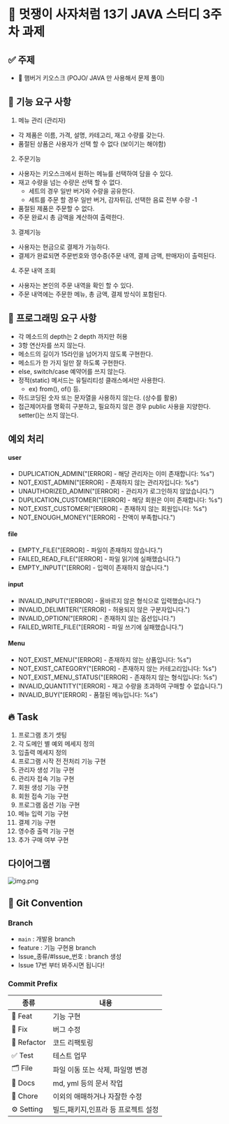 # 🦁 멋쟁이 사자처럼 13기 JAVA 스터디 3주차 과제

## ✅ 주제
- 🍔 햄버거 키오스크 (POJO/ JAVA 만 사용해서 문제 풀이)

## 📌 기능 요구 사항
1. 메뉴 관리 (관리자)
- 각 제품은 이름, 가격, 설명, 카테고리, 재고 수량를 갖는다.
-  품절된 상품은 사용자가 선택 할 수 없다 (보이기는 해야함)
2. 주문기능
- 사용자는 키오스크에서 원하는 메뉴를 선택하여 담을 수 있다.
-  재고 수량을 넘는 수량은 선택 할 수 없다.
    - 세트의 경우 일반 버거와 수량을 공유한다.
    - 세트를 주문 할 경우 일반 버거, 감자튀김, 선택한 음료 전부 수량 -1
- 품절된 제품은 주문할 수 없다.
- 주문 완료시 총 금액을 계산하여 출력한다.
3. 결제기능
- 사용자는 현금으로 결제가 가능하다.
- 결제가 완료되면 주문번호와 영수증(주문 내역, 결제 금액, 판매자)이 출력된다.
4. 주문 내역 조회
- 사용자는 본인의 주문 내역을 확인 할 수 있다.
- 주문 내역에는 주문한 메뉴, 총 금액, 결제 방식이 포함된다.

## 📌 프로그래밍 요구 사항
- 각 메소드의 depth는 2 depth 까지만 허용
- 3항 연산자를 쓰지 않는다.
- 메소드의 길이가 15라인을 넘어가지 않도록 구현한다.
- 메소드가 한 가지 일만 잘 하도록 구현한다.
- else, switch/case 예약어를 쓰지 않는다.
- 정적(static) 메서드는 유틸리티성 클래스에서만 사용한다.
    - ex) from(), of() 등.
- 하드코딩된 숫자 또는 문자열을 사용하지 않는다. (상수를 활용)
-  접근제어자를 명확히 구분하고, 필요하지 않은 경우 public 사용을 지양한다. setter()는 쓰지 않는다.

## 예외 처리
#### user
- DUPLICATION_ADMIN("[ERROR] - 해당 관리자는 이미 존재합니다: %s")
- NOT_EXIST_ADMIN("[ERROR] - 존재하지 않는 관리자입니다: %s")
- UNAUTHORIZED_ADMIN("[ERROR] - 관리자가 로그인하지 않았습니다.") 
- DUPLICATION_CUSTOMER("[ERROR] - 해당 회원은 이미 존재합니다: %s")
- NOT_EXIST_CUSTOMER("[ERROR] - 존재하지 않는 회원입니다: %s")
- NOT_ENOUGH_MONEY("[ERROR] - 잔액이 부족합니다.")
#### file
- EMPTY_FILE("[ERROR] - 파일이 존재하지 않습니다.")
- FAILED_READ_FILE("[ERROR] - 파일 읽기에 실패했습니다.")
- EMPTY_INPUT("[ERROR] - 입력이 존재하지 않습니다.")
#### input
- INVALID_INPUT("[ERROR] - 올바르지 않은 형식으로 입력했습니다.")
- INVALID_DELIMITER("[ERROR] - 허용되지 않은 구분자입니다.")
- INVALID_OPTION("[ERROR] - 존재하지 않는 옵션입니다.")
- FAILED_WRITE_FILE("[ERROR] - 파일 쓰기에 실패했습니다.")
#### Menu
- NOT_EXIST_MENU("[ERROR] - 존재하지 않는 상품입니다: %s")
- NOT_EXIST_CATEGORY("[ERROR] - 존재하지 않는 카테고리입니다: %s")
- NOT_EXIST_MENU_STATUS("[ERROR] - 존재하지 않는 형식입니다: %s")
- INVALID_QUANTITY("[ERROR] - 재고 수량을 초과하여 구매할 수 없습니다.")
- INVALID_BUY("[ERROR] - 품절된 메뉴입니다: %s")

## 🔥 Task
1. 프로그램 초기 셋팅
2. 각 도메인 별 예외 메세지 정의 
3. 입출력 메세지 정의
4. 프로그램 시작 전 전처리 기능 구현
5. 관리자 생성 기능 구현
6. 관리자 접속 기능 구현
7. 회원 생성 기능 구현
8. 회원 접속 기능 구현
9. 프로그램 옵션 기능 구현
10. 메뉴 입력 기능 구현
11. 결제 기능 구현
12. 영수증 출력 기능 구현
13. 추가 구매 여부 구현

## 다이어그램
![img.png](img.png)

## 🤝 Git Convention

### Branch
- `main` : 개발용 branch
- feature : 기능 구현용 branch
- Issue_종류/#Issue_번호 : branch 생성
- Issue 17번 부터 봐주시면 됩니다!

### Commit Prefix

| 종류        | 내용                                             |
|-----------| ------------------------------------------------ |
| 💫 Feat        | 기능 구현                                          |
| 🐛 Fix    | 버그 수정                                           |
| 🔨 Refactor | 코드 리팩토링                                         |
| ✅ Test    | 테스트 업무                                        |
| 🗂️  File   | 파일 이동 또는 삭제, 파일명 변경                         |
| 📝 Docs   | md, yml 등의 문서 작업                               |
| 🔧 Chore  | 이외의 애매하거나 자잘한 수정                            |
| ⚙️ Setting | 빌드,패키지,인프라 등 프로젝트 설정                           |
